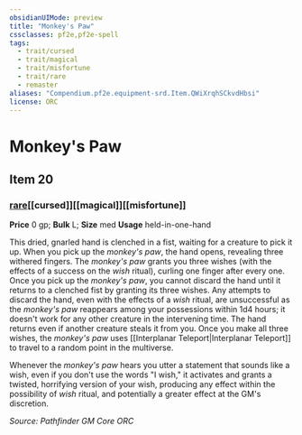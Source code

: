 ```yaml
---
obsidianUIMode: preview
title: "Monkey's Paw"
cssclasses: pf2e,pf2e-spell
tags:
  - trait/cursed
  - trait/magical
  - trait/misfortune
  - trait/rare
  - remaster
aliases: "Compendium.pf2e.equipment-srd.Item.QWiXrqhSCkvdHbsi"
license: ORC
---
```

# Monkey's Paw
## Item 20
### [rare](rare.md "Rare Rarity Trait")[[cursed]][[magical]][[misfortune]]


**Price** 0 gp; 
**Bulk** L; **Size** med
**Usage** held-in-one-hand

This dried, gnarled hand is clenched in a fist, waiting for a creature to pick it up. When you pick up the _monkey's paw_, the hand opens, revealing three withered fingers. The _monkey's paw_ grants you three wishes (with the effects of a success on the _wish_ ritual), curling one finger after every one. Once you pick up the _monkey's paw_, you cannot discard the hand until it returns to a clenched fist by granting its three wishes. Any attempts to discard the hand, even with the effects of a _wish_ ritual, are unsuccessful as the _monkey's paw_ reappears among your possessions within 1d4 hours; it doesn't work for any other creature in the intervening time. The hand returns even if another creature steals it from you. Once you make all three wishes, the _monkey's paw_ uses [[Interplanar Teleport|Interplanar Teleport]] to travel to a random point in the multiverse.

Whenever the _monkey's paw_ hears you utter a statement that sounds like a wish, even if you don't use the words "I wish," it activates and grants a twisted, horrifying version of your wish, producing any effect within the possibility of _wish_ ritual, and potentially a greater effect at the GM's discretion.

*Source: Pathfinder GM Core*
*ORC*